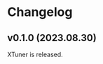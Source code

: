 <!--

## vX.X.X (YYYY.MM.DD)

### Highlights

### New Features & Improvements

### Bug Fixes

### Contributors

-->

# Changelog

## v0.1.0 (2023.08.30)

XTuner is released.
